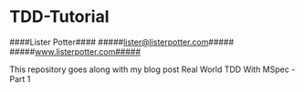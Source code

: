 # TDD-Tutorial #
####Lister Potter####
#####lister@listerpotter.com#####
#####www.listerpotter.com#####

This repository goes along with my blog post Real World TDD With MSpec - Part 1